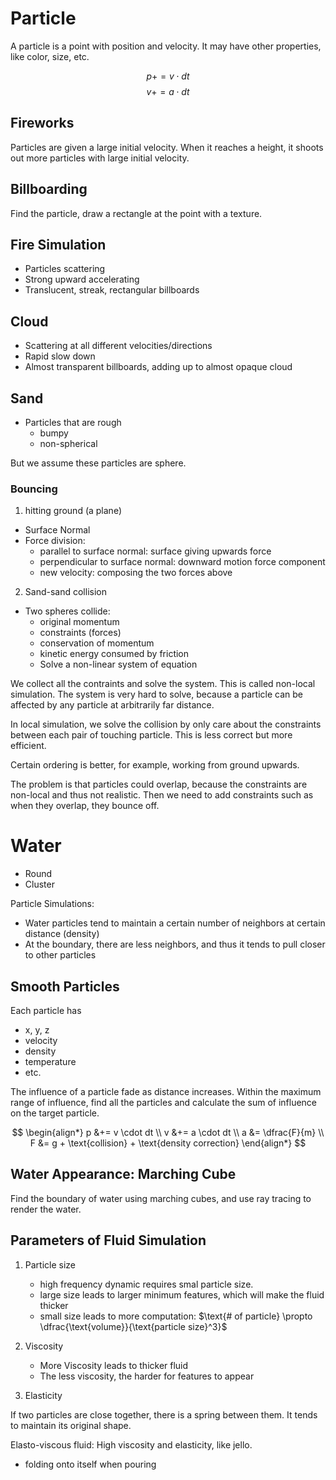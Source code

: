 # Particle

A particle is a point with position and velocity. It may have other properties, like color, size, etc.

$$p += v \cdot dt$$
$$v += a \cdot dt$$

## Fireworks

Particles are given a large initial velocity. When it reaches a height, it shoots out more particles with large initial velocity.

## Billboarding

Find the particle, draw a rectangle at the point with a texture.

## Fire Simulation

- Particles scattering
- Strong upward accelerating
- Translucent, streak, rectangular billboards

## Cloud

- Scattering at all different velocities/directions
- Rapid slow down
- Almost transparent billboards, adding up to almost opaque cloud

## Sand

- Particles that are rough
    - bumpy
    - non-spherical

But we assume these particles are sphere.

### Bouncing

1. hitting ground (a plane)

- Surface Normal
- Force division:
    + parallel to surface normal: surface giving upwards force
    + perpendicular to surface normal: downward motion force component
    + new velocity: composing the two forces above

2. Sand-sand collision

- Two spheres collide:
    + original momentum
    + constraints (forces)
    + conservation of momentum
    + kinetic energy consumed by friction
    + Solve a non-linear system of equation

We collect all the contraints and solve the system. This is called non-local simulation. The system is very hard to solve, because a particle can be affected by any particle at arbitrarily far distance.


In local simulation, we solve the collision by only care about the constraints between each pair of touching particle. This is less correct but more efficient.

Certain ordering is better, for example, working from ground upwards.

The problem is that particles could overlap, because the constraints are non-local and thus not realistic. Then we need to add constraints such as when they overlap, they bounce off.


# Water

- Round
- Cluster

Particle Simulations:

- Water particles tend to maintain a certain number of neighbors at certain distance (density)
- At the boundary, there are less neighbors, and thus it tends to pull closer to other particles

## Smooth Particles

Each particle has

- x, y, z
- velocity
- density
- temperature
- etc.

The influence of a particle fade as distance increases. Within the maximum range of influence, find all the particles and calculate the sum of influence on the target particle.

$$
\begin{align*}
    p &+= v \cdot dt \\
    v &+= a \cdot dt \\
    a &= \dfrac{F}{m} \\
    F &= g + \text{collision} + \text{density correction}
\end{align*}
$$

## Water Appearance: Marching Cube

Find the boundary of water using marching cubes, and use ray tracing to render the water.

## Parameters of Fluid Simulation

1. Particle size
     - high frequency dynamic requires smal particle size.
     - large size leads to larger minimum features, which will make the fluid thicker
     - small size leads to more computation: $\text{# of particle} \propto \dfrac{\text{volume}}{\text{particle size}^3}$

2. Viscosity
     - More Viscosity leads to thicker fluid
     - The less viscosity, the harder for features to appear

3. Elasticity

If two particles are close together, there is a spring between them. It tends to maintain its original shape.

Elasto-viscous fluid: High viscosity and elasticity, like jello.

- folding onto itself when pouring

